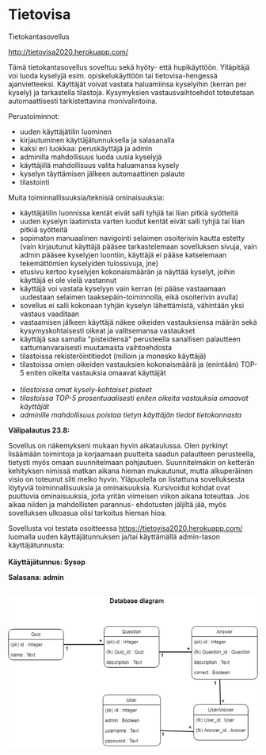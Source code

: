 # Tietovisa
Tietokantasovellus

http://tietovisa2020.herokuapp.com/

Tämä tietokantasovellus soveltuu sekä hyöty- että hupikäyttöön. Ylläpitäjä voi luoda kyselyjä esim. opiskelukäyttöön 
tai tietovisa-hengessä ajanvietteeksi. Käyttäjät voivat vastata haluamiinsa kyselyihin (kerran per kysely) ja tarkastella 
tilastoja. Kysymyksien vastausvaihtoehdot toteutetaan automaattisesti tarkistettavina monivalintoina.

Perustoiminnot:

- uuden käyttäjätilin luominen
- kirjautuminen käyttäjätunnuksella ja salasanalla
- kaksi eri luokkaa: peruskäyttäjä ja admin
- adminilla mahdollisuus luoda uusia kyselyjä
- käyttäjillä mahdollisuus valita haluamansa kysely
- kyselyn täyttämisen jälkeen automaattinen palaute
- tilastointi

Muita toiminnallisuuksia/teknisiä ominaisuuksia:

- käyttäjätilin luonnissa kentät eivät salli tyhjiä tai liian pitkiä syötteitä
- uuden kyselyn laatimista varten luodut kentät eivät salli tyhjiä tai liian pitkiä syötteitä
- sopimaton manuaalinen navigointi selaimen osoiterivin kautta estetty (vain kirjautunut käyttäjä pääsee tarkastelemaan sovelluksen
sivuja, vain admin pääsee kyselyjen luontiin, käyttäjä ei pääse katselemaan tekemättömien kyselyiden tulossivuja, jne)
- etusivu kertoo kyselyjen kokonaismäärän ja näyttää kyselyt, joihin käyttäjä ei ole vielä vastannut
- käyttäjä voi vastata kyselyyn vain kerran (ei pääse vastaamaan uudestaan selaimen taaksepäin-toiminnolla, eikä osoiterivin avulla)
- sovellus ei salli kokonaan tyhjän kyselyn lähettämistä, vähintään yksi vastaus vaaditaan
- vastaamisen jälkeen käyttäjä näkee oikeiden vastauksiensa määrän sekä kysymyskohtaisesti oikeat ja valitsemansa vastaukset
- käyttäjä saa samalla "pisteidensä" perusteella sanallisen palautteen sattumanvaraisesti muutamasta vaihtoehdosta
- tilastoissa rekisteröintitiedot (milloin ja monesko käyttäjä)
- tilastoissa omien oikeiden vastauksien kokonaismäärä ja (enintään) TOP-5 eniten oikeita vastauksia omaavat käyttäjät
<br></br>
- <i>tilastoissa omat kysely-kohtaiset pisteet</i>
- <i>tilastoissa TOP-5 prosentuaalisesti eniten oikeita vastauksia omaavat käyttäjät</i>
- <i>adminille mahdollisuus poistaa tietyn käyttäjän tiedot tietokannasta</i>



<b>Välipalautus 23.8:</b>

Sovellus on näkemykseni mukaan hyvin aikataulussa. Olen pyrkinyt lisäämään toimintoja ja korjaamaan puutteita saadun palautteen perusteella,
tietysti myös omaan suunnitelmaan pohjautuen. Suunnitelmakin on ketterän kehityksen nimissä matkan aikana hieman mukautunut, mutta 
alkuperäinen visio on toteunut silti melko hyvin. Yläpuolella on listattuna sovelluksesta löytyviä toiminnallisuuksia ja ominaisuuksia.
Kursivoidut kohdat ovat puuttuvia ominaisuuksia, joita yritän viimeisen viikon aikana toteuttaa. Jos aikaa niiden ja mahdollisten parannus-
ehdotusten jäljiltä jää, myös sovelluksen ulkoasua olisi tarkoitus hieman hioa.

Sovellusta voi testata osoitteessa https://tietovisa2020.herokuapp.com/ luomalla uuden käyttäjätunnuksen ja/tai käyttämällä admin-tason käyttäjätunnusta:
<br/><br/>
<b>Käyttäjätunnus: Sysop

Salasana: admin</b>
<br/><br/>


![Tietokantakaavio](/db.png)
